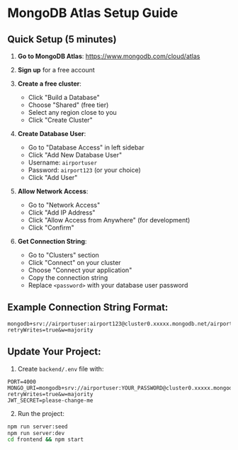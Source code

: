 # MongoDB Atlas Setup Guide

## Quick Setup (5 minutes)

1. **Go to MongoDB Atlas**: https://www.mongodb.com/cloud/atlas
2. **Sign up** for a free account
3. **Create a free cluster**:
   - Click "Build a Database"
   - Choose "Shared" (free tier)
   - Select any region close to you
   - Click "Create Cluster"

4. **Create Database User**:
   - Go to "Database Access" in left sidebar
   - Click "Add New Database User"
   - Username: `airportuser`
   - Password: `airport123` (or your choice)
   - Click "Add User"

5. **Allow Network Access**:
   - Go to "Network Access"
   - Click "Add IP Address"
   - Click "Allow Access from Anywhere" (for development)
   - Click "Confirm"

6. **Get Connection String**:
   - Go to "Clusters" section
   - Click "Connect" on your cluster
   - Choose "Connect your application"
   - Copy the connection string
   - Replace `<password>` with your database user password

## Example Connection String Format:
```
mongodb+srv://airportuser:airport123@cluster0.xxxxx.mongodb.net/airport_issue_portal?retryWrites=true&w=majority
```

## Update Your Project:
1. Create `backend/.env` file with:
```
PORT=4000
MONGO_URI=mongodb+srv://airportuser:YOUR_PASSWORD@cluster0.xxxxx.mongodb.net/airport_issue_portal?retryWrites=true&w=majority
JWT_SECRET=please-change-me
```

2. Run the project:
```bash
npm run server:seed
npm run server:dev
cd frontend && npm start
```
